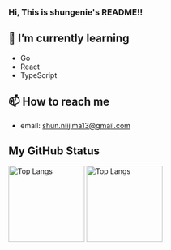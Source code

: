 ### Hi, This is shungenie's README!!

<!--
**shungenie/shungenie** is a ✨ _special_ ✨ repository because its `README.md` (this file) appears on your GitHub profile.

Here are some ideas to get you started:

- 🔭 I’m currently working on ...
- 🌱 I’m currently learning ...
- 👯 I’m looking to collaborate on ...
- 🤔 I’m looking for help with ...
- 💬 Ask me about ...
- 📫 How to reach me: ...
- 😄 Pronouns: ...
- ⚡ Fun fact: ...
-->

## 🌱 I’m currently learning
- Go
- React
- TypeScript

## 📫 How to reach me
- email: shun.niijima13@gmail.com

## My GitHub Status

<p align="left"> 
  <img alt="Top Langs" height="150px" src="https://github-readme-stats.vercel.app/api/top-langs/?username=shungenie&layout=compact&theme=tokyonight" />
  <img alt="Top Langs" height="150px" src="https://github-readme-stats.vercel.app/api?username=shungenie&theme=tokyonight&show_icons=true" />
</p>
